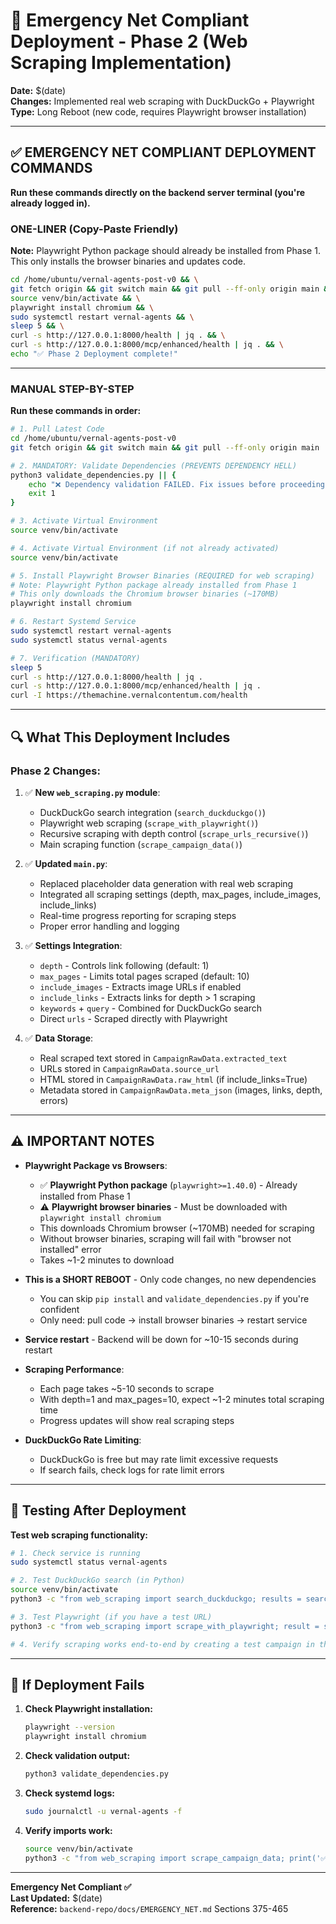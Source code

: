 # 🚀 Emergency Net Compliant Deployment - Phase 2 (Web Scraping Implementation)

**Date:** $(date)  
**Changes:** Implemented real web scraping with DuckDuckGo + Playwright  
**Type:** Long Reboot (new code, requires Playwright browser installation)

---

## ✅ EMERGENCY NET COMPLIANT DEPLOYMENT COMMANDS

**Run these commands directly on the backend server terminal (you're already logged in).**

### **ONE-LINER (Copy-Paste Friendly)**

**Note:** Playwright Python package should already be installed from Phase 1. This only installs the browser binaries and updates code.

```bash
cd /home/ubuntu/vernal-agents-post-v0 && \
git fetch origin && git switch main && git pull --ff-only origin main && \
source venv/bin/activate && \
playwright install chromium && \
sudo systemctl restart vernal-agents && \
sleep 5 && \
curl -s http://127.0.0.1:8000/health | jq . && \
curl -s http://127.0.0.1:8000/mcp/enhanced/health | jq . && \
echo "✅ Phase 2 Deployment complete!"
```

---

### **MANUAL STEP-BY-STEP**

**Run these commands in order:**

```bash
# 1. Pull Latest Code
cd /home/ubuntu/vernal-agents-post-v0
git fetch origin && git switch main && git pull --ff-only origin main

# 2. MANDATORY: Validate Dependencies (PREVENTS DEPENDENCY HELL)
python3 validate_dependencies.py || {
    echo "❌ Dependency validation FAILED. Fix issues before proceeding."
    exit 1
}

# 3. Activate Virtual Environment
source venv/bin/activate

# 4. Activate Virtual Environment (if not already activated)
source venv/bin/activate

# 5. Install Playwright Browser Binaries (REQUIRED for web scraping)
# Note: Playwright Python package already installed from Phase 1
# This only downloads the Chromium browser binaries (~170MB)
playwright install chromium

# 6. Restart Systemd Service
sudo systemctl restart vernal-agents
sudo systemctl status vernal-agents

# 7. Verification (MANDATORY)
sleep 5
curl -s http://127.0.0.1:8000/health | jq .
curl -s http://127.0.0.1:8000/mcp/enhanced/health | jq .
curl -I https://themachine.vernalcontentum.com/health
```

---

## 🔍 What This Deployment Includes

### **Phase 2 Changes:**

1. ✅ **New `web_scraping.py` module**:
   - DuckDuckGo search integration (`search_duckduckgo()`)
   - Playwright web scraping (`scrape_with_playwright()`)
   - Recursive scraping with depth control (`scrape_urls_recursive()`)
   - Main scraping function (`scrape_campaign_data()`)

2. ✅ **Updated `main.py`**:
   - Replaced placeholder data generation with real web scraping
   - Integrated all scraping settings (depth, max_pages, include_images, include_links)
   - Real-time progress reporting for scraping steps
   - Proper error handling and logging

3. ✅ **Settings Integration**:
   - `depth` - Controls link following (default: 1)
   - `max_pages` - Limits total pages scraped (default: 10)
   - `include_images` - Extracts image URLs if enabled
   - `include_links` - Extracts links for depth > 1 scraping
   - `keywords` + `query` - Combined for DuckDuckGo search
   - Direct `urls` - Scraped directly with Playwright

4. ✅ **Data Storage**:
   - Real scraped text stored in `CampaignRawData.extracted_text`
   - URLs stored in `CampaignRawData.source_url`
   - HTML stored in `CampaignRawData.raw_html` (if include_links=True)
   - Metadata stored in `CampaignRawData.meta_json` (images, links, depth, errors)

---

## ⚠️ IMPORTANT NOTES

- **Playwright Package vs Browsers**:
  - ✅ **Playwright Python package** (`playwright>=1.40.0`) - Already installed from Phase 1
  - ⚠️ **Playwright browser binaries** - Must be downloaded with `playwright install chromium`
  - This downloads Chromium browser (~170MB) needed for scraping
  - Without browser binaries, scraping will fail with "browser not installed" error
  - Takes ~1-2 minutes to download

- **This is a SHORT REBOOT** - Only code changes, no new dependencies
  - You can skip `pip install` and `validate_dependencies.py` if you're confident
  - Only need: pull code → install browser binaries → restart service

- **Service restart** - Backend will be down for ~10-15 seconds during restart

- **Scraping Performance**:
  - Each page takes ~5-10 seconds to scrape
  - With depth=1 and max_pages=10, expect ~1-2 minutes total scraping time
  - Progress updates will show real scraping steps

- **DuckDuckGo Rate Limiting**:
  - DuckDuckGo is free but may rate limit excessive requests
  - If search fails, check logs for rate limit errors

---

## 🧪 Testing After Deployment

**Test web scraping functionality:**

```bash
# 1. Check service is running
sudo systemctl status vernal-agents

# 2. Test DuckDuckGo search (in Python)
source venv/bin/activate
python3 -c "from web_scraping import search_duckduckgo; results = search_duckduckgo(['python', 'programming'], max_results=5); print(f'Found {len(results)} URLs: {results}')"

# 3. Test Playwright (if you have a test URL)
python3 -c "from web_scraping import scrape_with_playwright; result = scrape_with_playwright('https://example.com'); print(f'Scraped {len(result[\"text\"])} chars')"

# 4. Verify scraping works end-to-end by creating a test campaign in the UI
```

---

## 🚨 If Deployment Fails

1. **Check Playwright installation:**
   ```bash
   playwright --version
   playwright install chromium
   ```

2. **Check validation output:**
   ```bash
   python3 validate_dependencies.py
   ```

3. **Check systemd logs:**
   ```bash
   sudo journalctl -u vernal-agents -f
   ```

4. **Verify imports work:**
   ```bash
   source venv/bin/activate
   python3 -c "from web_scraping import scrape_campaign_data; print('✅ Import successful')"
   ```

---

**Emergency Net Compliant ✅**  
**Last Updated:** $(date)  
**Reference:** `backend-repo/docs/EMERGENCY_NET.md` Sections 375-465

